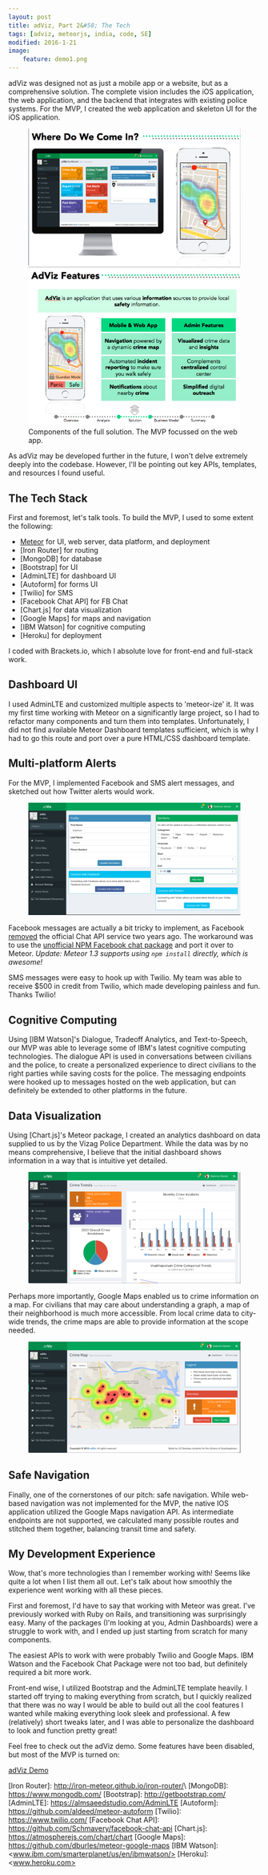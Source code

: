 ```yaml
---
layout: post
title: adViz, Part 2&#58; The Tech
tags: [adviz, meteorjs, india, code, SE]
modified: 2016-1-21
image:
	feature: demo1.png
---
```

adViz was designed not as just a mobile app or a website, but as a comprehensive solution. The complete vision includes the iOS application, the web application, and the backend that integrates with existing police systems. For the MVP, I created the web application and skeleton UI for the iOS application.

<figure class="half">
	<img src="../images/demo1.png" alt="">
	<img src="../images/adviz_features.png" alt="">
	<figcaption>Components of the full solution. The MVP focussed on the web app.</figcaption>
</figure>

As adViz may be developed further in the future, I won't delve extremely deeply into the codebase. However, I'll be pointing out key APIs, templates, and resources I found useful. 

## The Tech Stack
First and foremost, let's talk tools. To build the MVP, I used to some extent the following:

* [Meteor] for UI, web server, data platform, and deployment
* [Iron Router] for routing
* [MongoDB] for database
* [Bootstrap] for UI
* [AdminLTE] for dashboard UI
* [Autoform] for forms UI
* [Twilio] for SMS
* [Facebook Chat API] for FB Chat
* [Chart.js] for data visualization
* [Google Maps] for maps and navigation
* [IBM Watson] for cognitive computing
* [Heroku] for deployment

I coded with Brackets.io, which I absolute love for front-end and full-stack work. 

## Dashboard UI
I used AdminLTE and customized multiple aspects to 'meteor-ize' it. It was my first time working with Meteor on a significantly large project, so I had to refactor many components and turn them into templates. Unfortunately, I did not find available Meteor Dashboard templates sufficient, which is why I had to go this route and port over a pure HTML/CSS dashboard template. 

## Multi-platform Alerts
For the MVP, I implemented Facebook and SMS alert messages, and sketched out how Twitter alerts would work. 

<figure>
	<a href="../old_blog"><img src="../images/ss_alerts.png" alt=""></a>
</figure>

Facebook messages are actually a bit tricky to implement, as Facebook [removed] the official Chat API service two years ago. The workaround was to use the [unofficial NPM Facebook chat package] and port it over to Meteor. *Update: Meteor 1.3 supports using `npm install` directly, which is awesome!*

SMS messages were easy to hook up with Twilio. My team was able to receive $500 in credit from Twilio, which made developing painless and fun. Thanks Twilio!

## Cognitive Computing
Using [IBM Watson]'s Dialogue, Tradeoff Analytics, and Text-to-Speech, our MVP was able to leverage some of IBM's latest cognitive computing technologies. The dialogue API is used in conversations between civilians and the police, to create a personalized experience to direct civilians to the right parties while saving costs for the police. The messaging endpoints were hooked up to messages hosted on the web application, but can definitely be extended to other platforms in the future. 


## Data Visualization
Using [Chart.js]'s Meteor package, I created an analytics dashboard on data supplied to us by the Vizag Police Department. While the data was by no means comprehensive, I believe that the initial dashboard shows information in a way that is intuitive yet detailed.

<figure>
	<a href="../old_blog"><img src="../images/ss_trends.png" alt=""></a>
</figure>

Perhaps more importantly, Google Maps enabled us to crime information on a map. For civilians that may care about understanding a graph, a map of their neighborhood is much more accessible. From local crime data to city-wide trends, the crime maps are able to provide information at the scope needed. 

<figure>
	<a href="../old_blog"><img src="../images/ss_map.png" alt=""></a>
</figure>

## Safe Navigation
Finally, one of the cornerstones of our pitch: safe navigation. While web-based navigation was not implemented for the MVP, the native IOS application utilized the Google Maps navigation API. As intermediate endpoints are not supported, we calculated many possible routes and stitched them together, balancing transit time and safety.


## My Development Experience
Wow, that's more technologies than I remember working with! Seems like quite a lot when I list them all out. Let's talk about how smoothly the experience went working with all these pieces.

First and foremost, I'd have to say that working with Meteor was great. I've previously worked with Ruby on Rails, and transitioning was surprisingly easy. Many of the packages (I'm looking at you, Admin Dashboards) were a struggle to work with, and I ended up just starting from scratch for many components. 

The easiest APIs to work with were probably Twilio and Google Maps. IBM Watson and the Facebook Chat Package were not too bad, but definitely required a bit more work. 

Front-end wise, I utilized Bootstrap and the AdminLTE template heavily. I started off trying to making everything from scratch, but I quickly realized that there was no way I would be able to build out all the cool features I wanted while making everything look sleek and professional. A few (relatively) short tweaks later, and I was able to personalize the dashboard to look and function pretty great!


Feel free to check out the adViz demo. Some features have been disabled, but most of the MVP is turned on:

<a href="http://getadviz.herokuapp.com" class="btn btn-info">adViz Demo</a>



[Meteor]: <https://www.meteor.com/>
[Iron Router]: <http://iron-meteor.github.io/iron-router/>\ 
[MongoDB]: <https://www.mongodb.com/>
[Bootstrap]: <http://getbootstrap.com/>
[AdminLTE]: <https://almsaeedstudio.com/AdminLTE>
[Autoform]: <https://github.com/aldeed/meteor-autoform>
[Twilio]: <https://www.twilio.com/>
[Facebook Chat API]: <https://github.com/Schmavery/facebook-chat-api>
[Chart.js]: <https://atmospherejs.com/chart/chart>
[Google Maps]: <https://github.com/dburles/meteor-google-maps>
[IBM Watson]: <www.ibm.com/smarterplanet/us/en/ibmwatson/>
[Heroku]: <www.heroku.com>


[removed]: <https://github.com/Schmavery/facebook-chat-api>
[unofficial NPM Facebook chat package]: <https://developers.facebook.com/docs/chat>